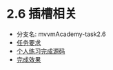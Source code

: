 # 2.6 插槽相关

* 分支名: mvvmAcademy-task2.6
* [任务要求](http://ife.baidu.com/course/detail/id/11)
* [个人练习完成源码](https://github.com/cycdpoCodeLab/ife-course-2018/tree/mvvmAcademy-task2.6)
* [完成效果](https://cycdpocodelab.github.io/ife-course-2018/mvvmAcademy/task2.6/index.html)

